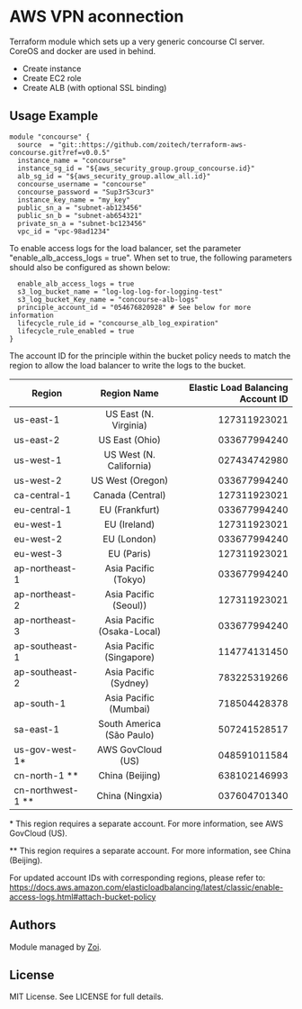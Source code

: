 # AWS VPN aconnection
Terraform module which sets up a very generic concourse CI server.
CoreOS and docker are used in behind.
* Create instance
* Create EC2 role
* Create ALB (with optional SSL binding)


## Usage Example
```hcl
module "concourse" {
  source  = "git::https://github.com/zoitech/terraform-aws-concourse.git?ref=v0.0.5"
  instance_name = "concourse"
  instance_sg_id = "${aws_security_group.group_concourse.id}"
  alb_sg_id = "${aws_security_group.allow_all.id}"
  concourse_username = "concourse"
  concourse_password = "Sup3rS3cur3"
  instance_key_name = "my_key"
  public_sn_a = "subnet-ab123456"
  public_sn_b = "subnet-ab654321"
  private_sn_a = "subnet-bc123456"
  vpc_id = "vpc-98ad1234"
```
To enable access logs for the load balancer, set the parameter "enable_alb_access_logs = true". When set to true, the following parameters should also be configured as shown below:
```hcl
  enable_alb_access_logs = true
  s3_log_bucket_name = "log-log-log-for-logging-test"
  s3_log_bucket_Key_name = "concourse-alb-logs"
  principle_account_id = "054676820928" # See below for more information
  lifecycle_rule_id = "concourse_alb_log_expiration"
  lifecycle_rule_enabled = true
}
```
The account ID for the principle within the bucket policy needs to match the region to allow the load balancer to write the logs to the bucket.

| Region          | Region Name               | Elastic Load Balancing Account ID  |
| --------------- |:-------------------------:| ----------------------------------:|
| us-east-1       | US East (N. Virginia)     | 127311923021                       |
| us-east-2       | US East (Ohio)            | 033677994240                       |
| us-west-1       | US West (N. California)   | 027434742980                       |
| us-west-2       | US West (Oregon)          | 033677994240                       |
| ca-central-1    | Canada (Central)          | 127311923021                       |
| eu-central-1    | EU (Frankfurt)            | 033677994240                       |
| eu-west-1       | EU (Ireland)              | 127311923021                       |
| eu-west-2       | EU (London)               | 033677994240                       |
| eu-west-3       | EU (Paris)                | 127311923021                       |
| ap-northeast-1  | Asia Pacific (Tokyo)      | 033677994240                       |
| ap-northeast-2  | Asia Pacific (Seoul))     | 127311923021                       |
| ap-northeast-3  | Asia Pacific (Osaka-Local)| 033677994240                       |
| ap-southeast-1  |	Asia Pacific (Singapore)  |	114774131450                       |
| ap-southeast-2  |	Asia Pacific (Sydney)	    | 783225319266                       |
| ap-south-1      |	Asia Pacific (Mumbai)	    | 718504428378                       |
| sa-east-1	      | South America (São Paulo) | 507241528517                       |
| us-gov-west-1\* |	AWS GovCloud (US)         |	048591011584                       |
| cn-north-1 \*\* |	China (Beijing)           |	638102146993                       |
| cn-northwest-1 \*\*|	China (Ningxia)       |	037604701340                       |

\* This region requires a separate account. For more information, see AWS GovCloud (US).

\*\* This region requires a separate account. For more information, see China (Beijing).

For updated account IDs with corresponding regions, please refer to: https://docs.aws.amazon.com/elasticloadbalancing/latest/classic/enable-access-logs.html#attach-bucket-policy

## Authors
Module managed by [Zoi](https://github.com/zoitech).

## License
MIT License. See LICENSE for full details.
